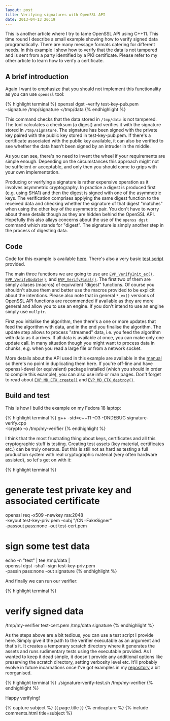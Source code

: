 ```yaml
---
layout: post
title: Verifying signatures with OpenSSL API
date: 2013-04-13 20:19
---
```


This is another article where I try to tame OpenSSL API using C++11. This time
round I describe a small example showing how to verify signed data
programatically. There are many message formats catering for different needs. In
this example I show how to verify that the data is not tampered and is sent from
a party identified by a PKI certificate. Please refer to my other article to
learn how to verify a certificate.

## A brief introduction

Again I want to emphasize that you should not implement this functionality as
you can use `openssl` tool:

{% highlight terminal %}
openssl dgst -verify test-key-pub.pem \
  -signature /tmp/signature </tmp/data
{% endhighlight %}

This command checks that the data stored in `/tmp/data` is not tampered. The
tool calculates a checksum (a digest) and verifies it with the signature stored
in `/tmp/signature`. The signature has been signed with the private key paired
with the public key stored in test-key-pub.pem. If there's a certificate
associated with the public key available, it can also be verified to see whether
the data hasn't been signed by an intruder in the middle.

As you can see, there's no need to invent the wheel if your requirements are
simple enough. Depending on the circumstances this approach might not be
sufficient or acceptable, and only then you should come to grips with your own
implementation.

Producing or verifying a signature is rather expensive operation as it involves
asymmetric cryptography. In practice a digest is produced first (e.g. using
SHA1) and then the digest is signed with one of the asymmetric keys. The
verification comprises applying the same digest function to the received data
and checking whether the signature of that digest "matches" when using the other
key of the asymmetric pair. You don't have to worry about these details though
as they are hidden behind the OpenSSL API. Hopefully this also allays concerns
about the use of the `openss dgst` command which stands for "digest". The
signature is simply another step in the process of digesting data.

## Code

Code for this example is available
[here](https://github.com/kkonopko/kriscience/blob/master/signature-verify/signature-verify.cpp). There's
also a very basic [test script](https://github.com/kkonopko/kriscience/blob/master/signature-verify/signature-verify-test.sh) provided.

The main three functions we are going to use are
[`EVP_VerifyInit_ex()`](https://www.openssl.org/docs/crypto/EVP_VerifyInit.html),
[`EVP_VerifyUpdate()`](https://www.openssl.org/docs/crypto/EVP_VerifyInit.html),
and
[`EVP_VerifyFinal()`](https://www.openssl.org/docs/crypto/EVP_VerifyInit.html). The
first two of them are simply aliases (macros) of equivalent "digest"
functions. Of course you shouldn't abuse them and better use the macros provided
to be explicit about the intentions. Please also note that in general `*_ex()`
versions of OpenSSL API functions are recommended if available as they are more
general and allow you to use an engine. If you don't intend to use an engine
simply use `nullptr`.

First you initialise the algorithm, then there's a one or more updates that feed
the algorithm with data, and in the end you finalise the algorithm. The update
step allows to process "streamed" data, i.e. you feed the algorithm with data as
it arrives. If all data is available at once, you can make only one update
call. In many situation though you might want to process data in chunks,
e.g. when you read a large file or from a network socket.

More details about the API used in this example are available in the
[manual](https://www.openssl.org/docs/crypto/EVP_VerifyInit.html) so there's no
point in duplicating them here. If you're off-line and have openssl-devel (or
equivalent) package installed (which you should in order to compile this
example), you can also use info or man pages. Don't forget to read about
[`EVP_MD_CTX_create()`](https://www.openssl.org/docs/crypto/EVP_DigestInit.html)
and [`EVP_MD_CTX_destroy()`](https://www.openssl.org/docs/crypto/EVP_DigestInit.html).

## Build and test

This is how I build the example on my Fedora 18 laptop:

{% highlight terminal %}
g++ -std=c++11 -O3 -DNDEBUG signature-verify.cpp \
  -lcrypto -o /tmp/my-verifier
{% endhighlight %}

I think that the most frustrating thing about keys, certificates and all this
cryptographic stuff is testing. Creating test assets (key material, certificates
etc.) can be truly onerous. But this is still not as hard as testing a full
production system with real cryptographic material (very often hardware
assisted), so let's get on with it:

{% highlight terminal %}
# generate test private key and associated certificate
openssl req -x509 -newkey rsa:2048 \
  -keyout test-key-priv.pem -subj "/CN=FakeSigner" \
  -passout pass:none -out test-cert.pem

# sign some test data
echo -n "test" | tee /tmp/data | \
openssl dgst -sha1 -sign test-key-priv.pem \
  -passin pass:none -out signature
{% endhighlight %}

And finally we can run our verifier:

{% highlight terminal %}
# verify signed data
/tmp/my-verifier test-cert.pem /tmp/data signature
{% endhighlight %}

As the steps above are a bit tedious, you can use a test script I provide
here. Simply give it the path to the verifier executable as an argument and
that's it. It creates a temporary scratch directory where it generates the
assets and runs rudimentary tests using the executable provided. As I wanted to
keep it dead simple, it doesn't provide any additional options like preserving
the scratch directory, setting verbosity level etc. It'll probably evolve in
future incarnations once I've got examples in my [repository](https://github.com/kkonopko/kriscience) a bit reorganised.

{% highlight terminal %}
./signature-verify-test.sh /tmp/my-verifier
{% endhighlight %}

Happy verifying!

{% capture subject %}
{{ page.title }}
{% endcapture %}
{% include comments.html title=subject %}

